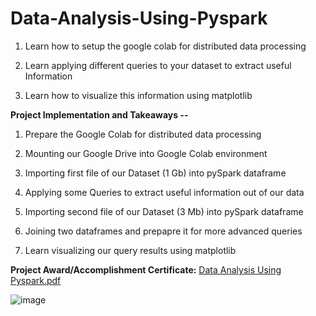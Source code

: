 # Data-Analysis-Using-Pyspark

1. Learn how to setup the google colab for distributed data processing 

2. Learn applying different queries to your dataset to extract useful Information

3. Learn how to visualize this information using matplotlib


**Project Implementation and Takeaways --**

1. Prepare the Google Colab for distributed data processing

2. Mounting our Google Drive into Google Colab environment

3. Importing first file of our Dataset (1 Gb) into pySpark dataframe

4. Applying some Queries to extract useful information out of our data

5. Importing second file of our Dataset (3 Mb) into pySpark dataframe

6. Joining two dataframes and prepapre it for more advanced queries

7. Learn visualizing our query results using matplotlib



**Project Award/Accomplishment Certificate:**
[Data Analysis Using Pyspark.pdf](https://github.com/Pikachu0405/Data-Analysis-Using-Pyspark/files/7636294/Data.Analysis.Using.Pyspark.pdf)

![image](https://user-images.githubusercontent.com/93926742/144292264-5524da23-a367-48d2-a8b5-326b3eb1f698.png)


